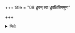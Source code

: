 +++
title = "08 ध्रुवन् त्वा ध्रुवक्षितिममुमा"

+++

<details><summary>थिते</summary>

ध्रुवं त्वा ध्रुवक्षितिममुमा स्थानाच्च्यावयामीति वा व्यङ्गयेत् ८
</details>
